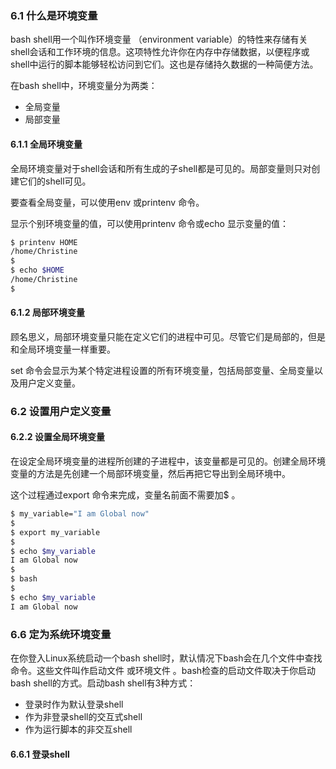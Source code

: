 ### 6.1 什么是环境变量

bash shell用一个叫作环境变量 （environment variable）的特性来存储有关shell会话和工作环境的信息。这项特性允许你在内存中存储数据，以便程序或shell中运行的脚本能够轻松访问到它们。这也是存储持久数据的一种简便方法。

在bash shell中，环境变量分为两类：

+ 全局变量
+ 局部变量

#### 6.1.1 全局环境变量

全局环境变量对于shell会话和所有生成的子shell都是可见的。局部变量则只对创建它们的shell可见。

要查看全局变量，可以使用env 或printenv 命令。

显示个别环境变量的值，可以使用printenv 命令或echo 显示变量的值：

```bash
$ printenv HOME
/home/Christine
$
$ echo $HOME
/home/Christine
$
```

#### 6.1.2 局部环境变量

顾名思义，局部环境变量只能在定义它们的进程中可见。尽管它们是局部的，但是和全局环境变量一样重要。

set 命令会显示为某个特定进程设置的所有环境变量，包括局部变量、全局变量以及用户定义变量。

### 6.2 设置用户定义变量

#### 6.2.2 设置全局环境变量

在设定全局环境变量的进程所创建的子进程中，该变量都是可见的。创建全局环境变量的方法是先创建一个局部环境变量，然后再把它导出到全局环境中。

这个过程通过export 命令来完成，变量名前面不需要加$ 。

```bash
$ my_variable="I am Global now"
$
$ export my_variable
$
$ echo $my_variable
I am Global now
$
$ bash
$
$ echo $my_variable
I am Global now
```

### 6.6 定为系统环境变量

在你登入Linux系统启动一个bash shell时，默认情况下bash会在几个文件中查找命令。这些文件叫作启动文件 或环境文件 。bash检查的启动文件取决于你启动bash shell的方式。启动bash shell有3种方式：

+ 登录时作为默认登录shell
+ 作为非登录shell的交互式shell
+ 作为运行脚本的非交互shell

#### 6.6.1 登录shell

